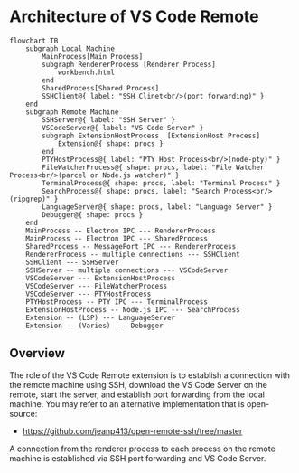 
# Architecture of VS Code Remote

```mermaid
flowchart TB
    subgraph Local Machine
        MainProcess[Main Process]
        subgraph RendererProcess [Renderer Process]
            workbench.html
        end
        SharedProcess[Shared Process]
        SSHClient@{ label: "SSH Clinet<br/>(port forwarding)" }
    end
    subgraph Remote Machine
        SSHServer@{ label: "SSH Server" }
        VSCodeServer@{ label: "VS Code Server" }
        subgraph ExtensionHostProcess  [ExtensionHost Process]
            Extension@{ shape: procs }
        end
        PTYHostProcess@{ label: "PTY Host Process<br/>(node-pty)" }
        FileWatcherProcess@{ shape: procs, label: "File Watcher Process<br/>(parcel or Node.js watcher)" }
        TerminalProcess@{ shape: procs, label: "Terminal Process" }
        SearchProcess@{ shape: procs, label: "Search Process<br/>(ripgrep)" }
        LanguageServer@{ shape: procs, label: "Language Server" }
        Debugger@{ shape: procs }
    end
    MainProcess -- Electron IPC --- RendererProcess
    MainProcess -- Electron IPC --- SharedProcess
    SharedProcess -- MessagePort IPC --- RendererProcess
    RendererProcess -- multiple connections --- SSHClient
    SSHClient --- SSHServer
    SSHServer -- multiple connections --- VSCodeServer
    VSCodeServer --- ExtensionHostProcess
    VSCodeServer --- FileWatcherProcess
    VSCodeServer --- PTYHostProcess
    PTYHostProcess -- PTY IPC --- TerminalProcess
    ExtensionHostProcess -- Node.js IPC --- SearchProcess
    Extension -- (LSP) --- LanguageServer
    Extension -- (Varies) --- Debugger
```

## Overview

The role of the VS Code Remote extension is to establish a connection with the remote machine using SSH, download the VS Code Server on the remote, start the server, and establish port forwarding from the local machine. You may refer to an alternative implementation that is open-source:

- https://github.com/jeanp413/open-remote-ssh/tree/master

A connection from the renderer process to each process on the remote machine is established via SSH port forwarding and VS Code Server.
